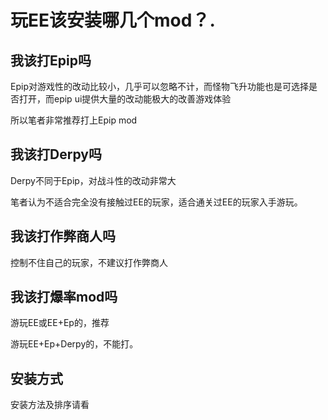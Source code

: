 # 玩EE该安装哪几个mod？.

## 我该打Epip吗

Epip对游戏性的改动比较小，几乎可以忽略不计，而怪物飞升功能也是可选择是否打开，而epip ui提供大量的改动能极大的改善游戏体验

所以笔者非常推荐打上Epip mod

## 我该打Derpy吗

Derpy不同于Epip，对战斗性的改动非常大

笔者认为不适合完全没有接触过EE的玩家，适合通关过EE的玩家入手游玩。

## 我该打作弊商人吗

控制不住自己的玩家，不建议打作弊商人

## 我该打爆率mod吗

游玩EE或EE+Ep的，推荐

游玩EE+Ep+Derpy的，不能打。

## 安装方式

安装方法及排序请看